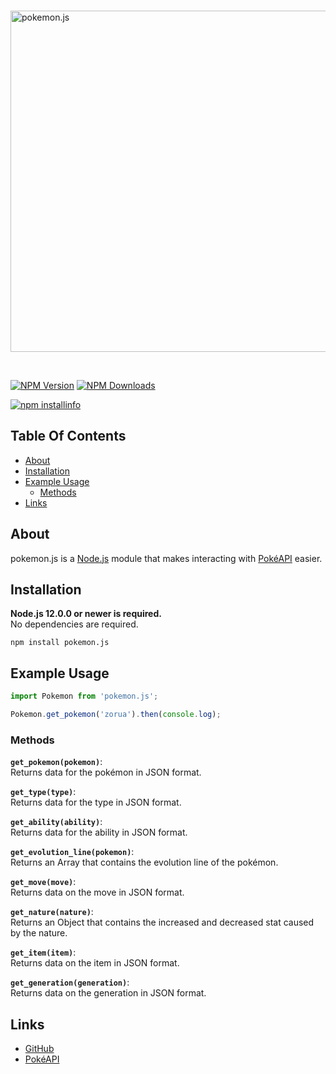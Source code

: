 <div align="left">
  <br />
  <p>
    <a href="https://www.npmjs.com/package/pokemon.js"><img src="https://i.postimg.cc/Sx7sKrmx/pokemon.png" width="546" alt="pokemon.js" /></a>
  </p>
  <br />
  <p>
    <a href="https://www.npmjs.com/package/pokemon.js"><img src="https://img.shields.io/npm/v/pokemon.js.svg?color=brightgreen" alt="NPM Version" /></a>
    <a href="https://www.npmjs.com/package/pokemon.js"><img src = "https://img.shields.io/npm/dt/pokemon.js.svg?maxAge=3600" alt="NPM Downloads"/></a>
  </p>
  <p>
    <a href="https://nodei.co/npm/pokemon.js/"><img src="https://nodei.co/npm/pokemon.js.png" alt="npm installinfo" /></a>
  </p>
</div>

## Table Of Contents

- [About](#about)
- [Installation](#installation)
- [Example Usage](#example-usage)
    - [Methods](#methods)
- [Links](#links)

## About

pokemon.js is a [Node.js](https://nodejs.org) module that makes interacting with [PokéAPI](https://pokeapi.co/) easier.

## Installation

**Node.js 12.0.0 or newer is required.**  
No dependencies are required.

`npm install pokemon.js`  

## Example Usage

```js
import Pokemon from 'pokemon.js';

Pokemon.get_pokemon('zorua').then(console.log);
```
### Methods

**`get_pokemon(pokemon)`**:  
Returns data for the pokémon in JSON format.

**`get_type(type)`**:  
Returns data for the type in JSON format.

**`get_ability(ability)`**:  
Returns data for the ability in JSON format.

**`get_evolution_line(pokemon)`**:  
Returns an Array that contains the evolution line of the pokémon.

**`get_move(move)`**:  
Returns data on the move in JSON format.

**`get_nature(nature)`**:  
Returns an Object that contains the increased and decreased stat caused by the nature.

**`get_item(item)`**:  
Returns data on the item in JSON format.

**`get_generation(generation)`**:  
Returns data on the generation in JSON format.

## Links

- [GitHub](https://github.com/musubi3/pokemon.js.git)
- [PokéAPI](https://pokeapi.co/)

